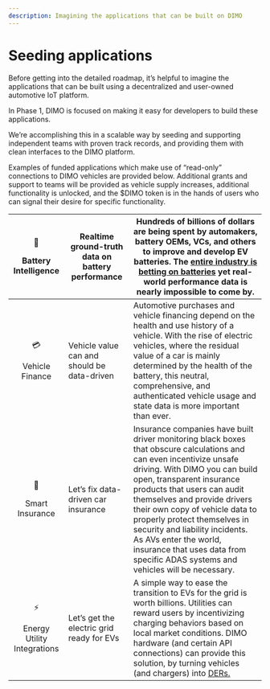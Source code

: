 ```yaml
---
description: Imagining the applications that can be built on DIMO
---
```


# Seeding applications

Before getting into the detailed roadmap, it’s helpful to imagine the applications that can be built using a decentralized and user-owned automotive IoT platform.

In Phase 1, DIMO is focused on making it easy for developers to build these applications.

We’re accomplishing this in a scalable way by seeding and supporting independent teams with proven track records, and providing them with clean interfaces to the DIMO platform.

Examples of funded applications which make use of “read-only” connections to DIMO vehicles are provided below. Additional grants and support to teams will be provided as vehicle supply increases, additional functionality is unlocked, and the $DIMO token is in the hands of users who can signal their desire for specific functionality.

|    <p><span data-gb-custom-inline data-tag="emoji" data-code="1f50b">🔋</span></p><p>Battery Intelligence</p>   | Realtime ground-truth data on battery performance | Hundreds of billions of dollars are being spent by automakers, battery OEMs, VCs, and others to improve and develop EV batteries. The [entire industry is betting on batteries](https://www.nytimes.com/2021/02/16/business/energy-environment/electric-car-batteries-investment.html) yet real-world performance data is nearly impossible to come by.                                                                                                         |
| :-------------------------------------------------------------------------------------------------------------: | ------------------------------------------------- | --------------------------------------------------------------------------------------------------------------------------------------------------------------------------------------------------------------------------------------------------------------------------------------------------------------------------------------------------------------------------------------------------------------------------------------------------------------- |
|      <p><span data-gb-custom-inline data-tag="emoji" data-code="1f4b3">💳</span></p><p>Vehicle Finance</p>      | Vehicle value can and should be data-driven       | Automotive purchases and vehicle financing depend on the health and use history of a vehicle. With the rise of electric vehicles, where the residual value of a car is mainly determined by the health of the battery, this neutral, comprehensive, and authenticated vehicle usage and state data is more important than ever.                                                                                                                                 |
|      <p><span data-gb-custom-inline data-tag="emoji" data-code="1f98e">🦎</span></p><p>Smart Insurance</p>      | Let’s fix data-driven car insurance               | Insurance companies have built driver monitoring black boxes that obscure calculations and can even incentivize unsafe driving. With DIMO you can build open, transparent insurance products that users can audit themselves and provide drivers their own copy of vehicle data to properly protect themselves in security and liability incidents. As AVs enter the world, insurance that uses data from specific ADAS systems and vehicles will be necessary. |
| <p><span data-gb-custom-inline data-tag="emoji" data-code="26a1">⚡</span></p><p>Energy Utility Integrations</p> | Let’s get the electric grid ready for EVs         | A simple way to ease the transition to EVs for the grid is worth billions. Utilities can reward users by incentivizing charging behaviors based on local market conditions. DIMO hardware (and certain API connections) can provide this solution, by turning vehicles (and chargers) into [DERs.](https://blog.aee.net/distributed-energy-resources-101-required-reading-for-a-modern-grid)                                                                    |

